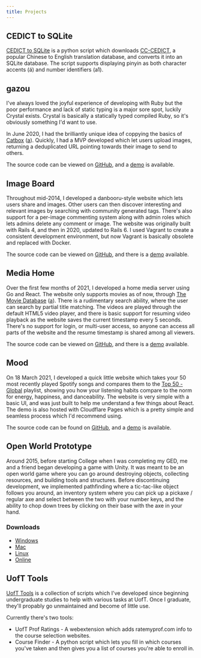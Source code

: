 ```yaml
---
title: Projects
---
```


## CEDICT to SQLite

[CEDICT to SQLite](https://github.com/potato-diet/cedict_to_sqlite) is a python
script which downloads
[CC-CEDICT](https://www.mdbg.net/chinese/dictionary?page=cedict), a popular
Chinese to English translation database, and converts it into an SQLite
database. The script supports displaying pinyin as both character accents (á)
and number identifiers (a1).

## gazou

I've always loved the joyful experience of developing with Ruby but the poor
performance and lack of static typing is a major sore spot, luckily Crystal
exists. Crystal is basically a statically typed compiled Ruby, so it's obviously
something I'd want to use.

In June 2020, I had the brilliantly unique idea of coppying the basics of
[Catbox](https://catbox.moe/) ([a](/files/archive/catbox_2022-03-26.html)).
Quickly, I had a MVP developed which let users upload images, returning a
deduplicated URL pointing towards their image to send to others.

The source code can be viewed on [GitHub](https://github.com/potato-diet/gazou),
and a [demo](https://gazou.potatodiet.ca) is available.

## Image Board

Throughout mid-2014, I developed a danbooru-style website which lets users share
and images. Other users can then discover interesting and relevant images by
searching with community generated tags. There's also support for a per-image
commenting system along with admin roles which lets admins delete any comment or
image. The website was originally built with Rails 4, and then in 2020, updated
to Rails 6. I used Vagrant to create a consistent development environment, but
now Vagrant is basically obsolete and replaced with Docker.

The source code can be viewed on
[GitHub](https://github.com/potato-diet/image_board), and there is a
[demo](https://ib.potatodiet.ca) available.

## Media Home

Over the first few months of 2021, I developed a home media server using Go and
React. The website only supports movies as of now, through
[The Movie Database](https://www.themoviedb.org/documentation/api)
([a](/files/archive/tmdb_2021-08-25.html)). There is a rudimentary search
ability, where the user can search by partial title matching. The videos are
played through the default HTML5 video player, and there is basic support for
resuming video playback as the website saves the current timestamp every 5
seconds. There's no support for login, or multi-user access, so anyone can
access all parts of the website and the resume timestamp is shared among all
viewers.

The source code can be viewed on
[GitHub](https://github.com/potato-diet/media_home), and there is a
[demo](https://mh.potatodiet.ca) available.

## Mood

On 18 March 2021, I developed a quick little website which takes your 50 most
recently played Spotify songs and compares them to the
[Top 50 - Global](https://open.spotify.com/playlist/37i9dQZEVXbMDoHDwVN2tF)
playlist, showing you how your listening habits compare to the norm for energy,
happiness, and danceability. The website is very simple with a basic UI, and was
just built to help me understand a few things about React. The demo is also
hosted with Cloudflare Pages which is a pretty simple and seamless process which
I'd recommend using.

The source code can be found on [GitHub](https://github.com/potato-diet/mood),
and a [demo](https://mood.potatodiet.ca) is available.

## Open World Prototype

Around 2015, before starting College when I was completing my GED, me and a
friend began developing a game with Unity. It was meant to be an open world game
where you can go around destroying objects, collecting resources, and building
tools and structures. Before discontinuing development, we implemented
pathfinding where a tic-tac-like object follows you around, an inventory system
where you can pick up a pickaxe / regular axe and select between the two with
your number keys, and the ability to chop down trees by clicking on their base
with the axe in your hand.

### Downloads

- [Windows](/files/open-world/windows.zip)
- [Mac](/files/open-world/mac.zip)
- [Linux](/files/open-world/linux.zip)
- [Online](/files/open-world/webgl/index.html)

## UofT Tools

[UofT Tools](https://github.com/potato-diet/uoft-tools) is a collection of
scripts which I've developed since beginning undergraduate studies to help with
various tasks at UofT. Once I graduate, they'll propably go unmaintained and
become of little use.

Currently there's two tools:

- UofT Prof Ratings - A webextension which adds ratemyprof.com info to the
  course selection websites.
- Course Finder - A python script which lets you fill in which courses you've
  taken and then gives you a list of courses you're able to enroll in.
